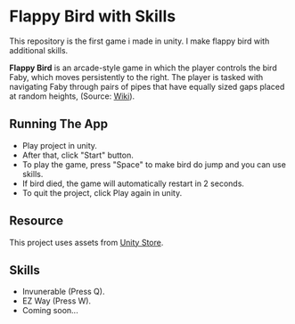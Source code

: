 # Flappy Bird with Skills

This repository is the first game i made in unity. I make flappy bird with additional skills.

**Flappy Bird** is an arcade-style game in which the player controls the bird Faby, which moves persistently to the right. The player is tasked with navigating Faby through pairs of pipes that have equally sized gaps placed at random heights, (Source: [Wiki](https://en.wikipedia.org/wiki/Flappy_Bird)).

## Running The App

- Play project in unity.
- After that, click "Start" button.
- To play the game, press "Space" to make bird do jump and you can use skills.
- If bird died, the game will automatically restart in 2 seconds.
- To quit the project, click Play again in unity.

## Resource

This project uses assets from [Unity Store](https://assetstore.unity.com/packages/templates/flappy-bird-style-example-game-80330). 

## Skills
- Invunerable (Press Q).
- EZ Way (Press W).
- Coming soon...